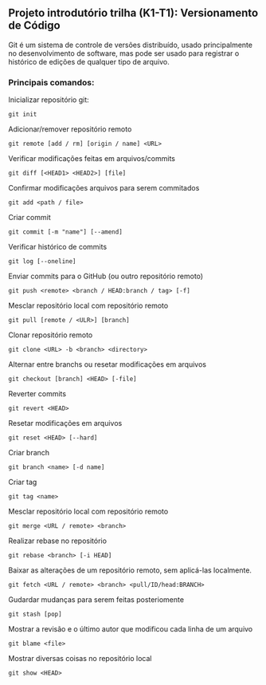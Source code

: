 ## Projeto introdutório trilha (K1-T1): Versionamento de Código

Git é um sistema de controle de versões distribuído, usado principalmente no desenvolvimento de software, mas pode ser usado para registrar o histórico de edições de qualquer tipo de arquivo.

### Principais comandos:

Inicializar repositório git:
```
git init
```
Adicionar/remover repositório remoto
```
git remote [add / rm] [origin / name] <URL>
```
Verificar modificações feitas em arquivos/commits
```
git diff [<HEAD1> <HEAD2>] [file]
```
Confirmar modificações arquivos para serem commitados
```
git add <path / file>
```
Criar commit
```
git commit [-m "name"] [--amend]
```
Verificar histórico de commits
```
git log [--oneline]
```
Enviar commits para o GitHub (ou outro repositório remoto)
```
git push <remote> <branch / HEAD:branch / tag> [-f]
```
Mesclar repositório local com repositório remoto
```
git pull [remote / <ULR>] [branch]
```
Clonar repositório remoto
```
git clone <URL> -b <branch> <directory>
```
Alternar entre branchs ou resetar modificações em arquivos
```
git checkout [branch] <HEAD> [-file]
```
Reverter commits
```
git revert <HEAD>
```
Resetar modificações em arquivos
```
git reset <HEAD> [--hard]
```
Criar branch
```
git branch <name> [-d name]
```
Criar tag
```
git tag <name>
```
Mesclar repositório local com repositório remoto 
```
git merge <URL / remote> <branch>
```
Realizar rebase no repositório
```
git rebase <branch> [-i HEAD]
```
Baixar as alterações de um repositório remoto, sem aplicá-las localmente.
```
git fetch <URL / remote> <branch> <pull/ID/head:BRANCH>
```
Gudardar mudanças para serem feitas posteriomente
```
git stash [pop]
```
Mostrar a revisão e o último autor que modificou cada linha de um arquivo
```
git blame <file>
```
Mostrar diversas coisas no repositório local
```
git show <HEAD>
```

